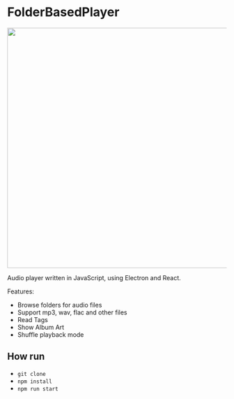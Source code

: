 # FolderBasedPlayer

<img src="https://user-images.githubusercontent.com/8940352/188286655-2c5c8e00-7848-49e9-b745-32f9e47bcb6a.png" width="550" />

Audio player written in JavaScript, using Electron and React.

Features:

- Browse folders for audio files
- Support mp3, wav, flac and other files
- Read Tags
- Show Album Art
- Shuffle playback mode

## How run
- `git clone`
- `npm install`
- `npm run start` 
